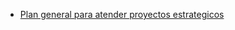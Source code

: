 - [Plan general para atender proyectos estrategicos](https://docs.google.com/document/d/15P3eoCyJl0sQh2mUYYZPyDGZroGyr54TU1tCiIDiGD4/edit?usp=sharing)